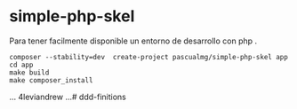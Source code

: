 # simple-php-skel

Para tener facilmente disponible un entorno de desarrollo con php . 

```shell
composer --stability=dev  create-project pascualmg/simple-php-skel app 
cd app 
make build
make composer_install
```




... 4leviandrew ...# ddd-finitions
